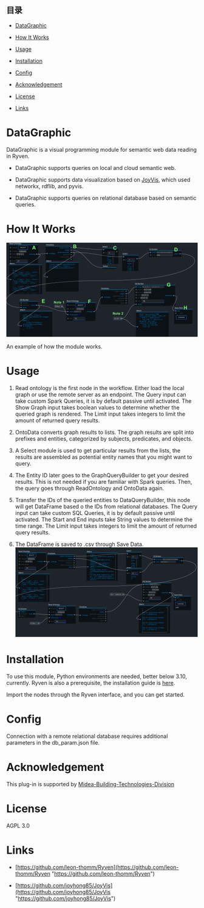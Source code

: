 ## 目录

*   [DataGraphic](#datagraphic)

*   [How It Works](#how-it-works)

*   [Usage](#usage)

*   [Installation](#installation)

*   [Config](#config)

*   [Acknowledgement](#acknowledgement)

*   [License](#license)

*   [Links](#links)

# DataGraphic

DataGraphic is a visual programming module for semantic web data reading in Ryven.

*   DataGraphic supports queries on local and cloud semantic web.

*   DataGraphic supports data visualization based on [JoyVis](https://github.com/joyhong85/JoyVis "JoyVis"), which used networkx, rdflib, and pyvis.

*   DataGraphic supports queries on relational database based on semantic queries.

# How It Works

![](image/example_1XsbvP211D.png)

An example of how the module works.

# Usage

1.  Read ontology is the first node in the workflow. Either load the local graph or use the remote server as an endpoint. The Query input can take custom Spark Queries, it is by default passive until activated. The Show Graph input takes boolean values to determine whether the queried graph is rendered. The Limit input takes integers to limit the amount of returned query results.

2.  OntoData converts graph results to lists. The graph results are split into prefixes and entities, categorized by subjects,  predicates, and objects.

3.  A Select module is used to get particular results from the lists, the results are assembled as potential entity names that you might want to query.

4.  The Entity ID later goes to the GraphQueryBuilder to get your desired results. This is not needed if you are familiar with Spark queries. Then, the query goes through ReadOntology and OntoData again.&#x20;

5.  Transfer the IDs of the queried entities to DataQueryBuilder, this node will get DataFrame based o the IDs from relational databases. The Query input can take custom SQL Queries, it is by default passive until activated. The Start and End inputs take String values to determine the time range. The Limit input takes integers to limit the amount of returned query results.

6.  The DataFrame is saved to .csv through Save Data.
![](image/example.png)

# Installation

To use this module, Python environments are needed, better below 3.10, currently. Ryven is also a prerequisite, the installation guide is [here](https://github.com/leon-thomm/Ryven "here").

Import the nodes through the Ryven interface, and you can get started.

# Config

Connection with a remote relational database requires additional parameters in the db\_param.json file.

# Acknowledgement

This plug-in is supported by [Midea-Building-Technologies-Division](https://www.midea.com/cn/Our-Businesses/HVAC-Building-Technologies-Division)

# License

AGPL 3.0

# Links

*   [https://github.com/leon-thomm/Ryven](https://github.com/leon-thomm/Ryven "https://github.com/leon-thomm/Ryven")

*   [https://github.com/joyhong85/JoyVis](https://github.com/joyhong85/JoyVis "https://github.com/joyhong85/JoyVis")

